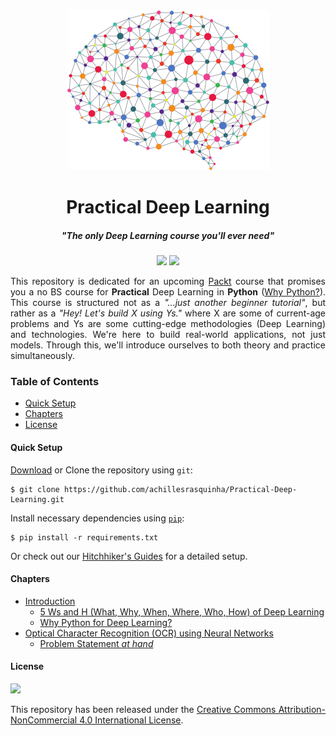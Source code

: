 <!-- Header -->
<div align="center">
    <img src=".github/logo-dl.png" height="256"/>
    <h1>Practical Deep Learning</h1>
    <h5>
        <em>
            "The only Deep Learning course you'll ever need"
        </em>
    </h5>
</div>
<!-- end Header -->

<!-- shields -->
<p align="center">
    <img
    src="https://img.shields.io/badge/Say%20Thanks-!-1EAEDB.svg">
    <img src="https://img.shields.io/badge/donate-%24-f44336.svg">
</p>
<!-- end shields -->

<p align="justify">
    This repository is dedicated for an upcoming <a href="https://www.packtpub.com">Packt</a> course that promises you a no BS course for <b>Practical</b> Deep Learning in <b>Python</b> (<a href="chapters/introduction.md#why-python-for-deep-learning">Why Python?</a>). This course is structured not as a <em>"...just another beginner tutorial"</em>, but rather as a <em>"Hey! Let's build X using Ys."</em> where X are some of current-age problems and Ys are some cutting-edge methodologies (Deep Learning) and technologies. We're here to build real-world applications, not just models. Through this, we'll introduce ourselves to both theory and practice simultaneously. 
</p>

### Table of Contents
* [Quick Setup](#quick-setup)
* [Chapters](#chapters)
* [License](#License)

#### Quick Setup
[Download](https://github.com/achillesrasquinha/Practical-Deep-Learning/archive/master.zip) or Clone the repository using `git`:
```console
$ git clone https://github.com/achillesrasquinha/Practical-Deep-Learning.git
```

Install necessary dependencies using [`pip`](https://pip.pypa.io/en/latest/installing):
```console
$ pip install -r requirements.txt
```

Or check out our [Hitchhiker's Guides](https://github.com/achillesrasquinha/Practical-Deep-Learning/wiki#setup) for a detailed setup.

#### Chapters
* [Introduction](#chapters/introduction.md)
    * [5 Ws and H (What, Why, When, Where, Who, How) of Deep Learning](chapters/introduction.md)
    * [Why Python for Deep Learning?](chapters/introduction.md#why-python-for-deep-learning)
* [Optical Character Recognition (OCR) using Neural Networks](chapters/ocr-using-nn.md)
    * [Problem Statement *at hand*](chapters/ocr-using-nn.md)

#### License
<a href="http://creativecommons.org/licenses/by-nc/4.0">
    <img src="https://i.creativecommons.org/l/by-nc/4.0/88x31.png">
</a>

<p align="justify">
This repository has been released under the <a href="http://creativecommons.org/licenses/by-nc/4.0">Creative Commons Attribution-NonCommercial 4.0 International License</a>.
</p>